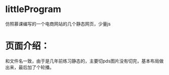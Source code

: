# littleProgram
仿照慕课编写的一个电商网站的几个静态网页，少量js

# 页面介绍：
和文件名一致，由于是几年前练习静态的，主要切pds图片没有切完，基本布局做出来，最后加了个轮播。
